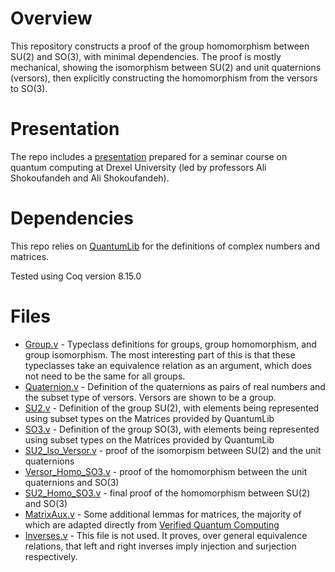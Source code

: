 # Overview

This repository constructs a proof of the group homomorphism between SU(2) and SO(3), with minimal dependencies. The proof is mostly mechanical, showing the isomorphism between SU(2) and unit quaternions (versors), then explicitly constructing the homomorphism from the versors to SO(3).

# Presentation

The repo includes a [presentation](presentation/presentation.pdf) prepared for a seminar course on quantum computing at Drexel University (led by professors Ali Shokoufandeh and Ali Shokoufandeh).

# Dependencies 

This repo relies on [QuantumLib](https://github.com/inQWIRE/QuantumLib) for the definitions of complex numbers and matrices.

Tested using Coq version 8.15.0

# Files

- [Group.v](Group.v) - Typeclass definitions for groups, group homomorphism, and group isomorphism. The most interesting part of this is that these typeclasses take an equivalence relation as an argument, which does not need to be the same for all groups.
- [Quaternion.v](Quaternion.v) - Definition of the quaternions as pairs of real numbers and the subset type of versors. Versors are shown to be a group.
- [SU2.v](SU2.v) - Definition of the group SU(2), with elements being represented using subset types on the Matrices provided by QuantumLib
- [SO3.v](SO3.v) - Definition of the group SO(3), with elements being represented using subset types on the Matrices provided by QuantumLib
- [SU2_Iso_Versor.v](SU2_Iso_Versor.v) - proof of the isomorpism between SU(2) and the unit quaternions
- [Versor_Homo_SO3.v](Versor_Homo_SO3.v) - proof of the homomorphism between the unit quaternions and SO(3)
- [SU2_Homo_SO3.v](SU2_Homo_SO3.v) - final proof of the homomorphism between SU(2) and SO(3)
- [MatrixAux.v](MatrixAux.v) - Some additional lemmas for matrices, the majority of which are adapted directly from [Verified Quantum Computing](https://rand.cs.uchicago.edu/vqc/index.html)
- [Inverses.v](Inverses.v) - This file is not used. It proves, over general equivalence relations, that left and right inverses imply injection and surjection respectively.
